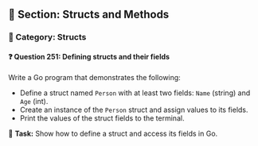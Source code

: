 ## 📘 Section: Structs and Methods  
### 🔹 Category: Structs  
#### ❓ Question 251: Defining structs and their fields

Write a Go program that demonstrates the following:

- Define a struct named `Person` with at least two fields: `Name` (string) and `Age` (int).
- Create an instance of the `Person` struct and assign values to its fields.
- Print the values of the struct fields to the terminal.

🔧 **Task:** Show how to define a struct and access its fields in Go.
